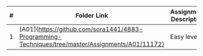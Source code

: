 |   #   | Folder Link | Assignment Description |
| :---: | ----------- | ---------------------- |
|1|[A01]{https://github.com/sora1441/4883-Programming-Techniques/tree/master/Assignments/A01/11172}|Easy level|
